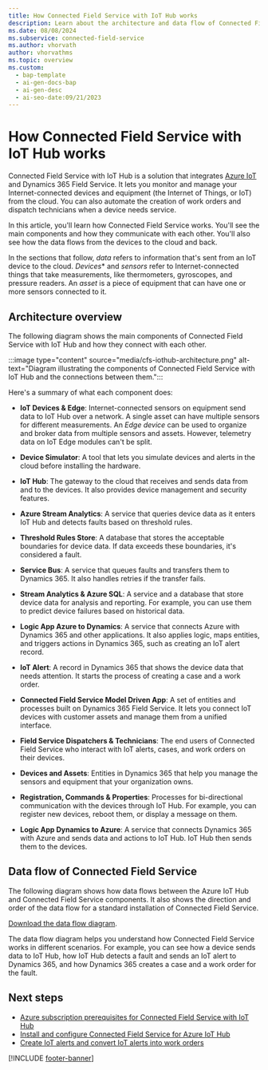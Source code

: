 ```yaml
---
title: How Connected Field Service with IoT Hub works
description: Learn about the architecture and data flow of Connected Field Service with IoT Hub, a solution that combines Azure IoT and Dynamics 365 Field Service to help you provide proactive and predictive maintenance of your equipment.
ms.date: 08/08/2024
ms.subservice: connected-field-service
ms.author: vhorvath
author: vhorvathms
ms.topic: overview
ms.custom:
  - bap-template
  - ai-gen-docs-bap
  - ai-gen-desc
  - ai-seo-date:09/21/2023
---
```


# How Connected Field Service with IoT Hub works

Connected Field Service with IoT Hub is a solution that integrates [Azure IoT](/azure/iot) and Dynamics 365 Field Service. It lets you monitor and manage your Internet-connected devices and equipment (the Internet of Things, or IoT) from the cloud. You can also automate the creation of work orders and dispatch technicians when a device needs service.

In this article, you'll learn how Connected Field Service works. You'll see the main components and how they communicate with each other. You'll also see how the data flows from the devices to the cloud and back.

In the sections that follow, *data* refers to information that's sent from an IoT device to the cloud. *Devices** and *sensors* refer to Internet-connected things that take measurements, like thermometers, gyroscopes, and pressure readers. An *asset* is a piece of equipment that can have one or more sensors connected to it.

## Architecture overview

The following diagram shows the main components of Connected Field Service with IoT Hub and how they connect with each other.

:::image type="content" source="media/cfs-iothub-architecture.png" alt-text="Diagram illustrating the components of Connected Field Service with IoT Hub and the connections between them.":::

Here's a summary of what each component does:

- **IoT Devices & Edge**: Internet-connected sensors on equipment send data to IoT Hub over a network. A single asset can have multiple sensors for different measurements. An *Edge device* can be used to organize and broker data from multiple sensors and assets. However, telemetry data on IoT Edge modules can't be split.

- **Device Simulator**: A tool that lets you simulate devices and alerts in the cloud before installing the hardware.

- **IoT Hub**: The gateway to the cloud that receives and sends data from and to the devices. It also provides device management and security features.

- **Azure Stream Analytics**: A service that queries device data as it enters IoT Hub and detects faults based on threshold rules.

- **Threshold Rules Store**: A database that stores the acceptable boundaries for device data. If data exceeds these boundaries, it's considered a fault.

- **Service Bus**: A service that queues faults and transfers them to Dynamics 365. It also handles retries if the transfer fails.

- **Stream Analytics & Azure SQL**: A service and a database that store device data for analysis and reporting. For example, you can use them to predict device failures based on historical data.

- **Logic App Azure to Dynamics**: A service that connects Azure with Dynamics 365 and other applications. It also applies logic, maps entities, and triggers actions in Dynamics 365, such as creating an IoT alert record.

- **IoT Alert**: A record in Dynamics 365 that shows the device data that needs attention. It starts the process of creating a case and a work order.

- **Connected Field Service Model Driven App**: A set of entities and processes built on Dynamics 365 Field Service. It lets you connect IoT devices with customer assets and manage them from a unified interface.

- **Field Service Dispatchers & Technicians**: The end users of Connected Field Service who interact with IoT alerts, cases, and work orders on their devices.

- **Devices and Assets**: Entities in Dynamics 365 that help you manage the sensors and equipment that your organization owns.

- **Registration, Commands & Properties**: Processes for bi-directional communication with the devices through IoT Hub. For example, you can register new devices, reboot them, or display a message on them.

- **Logic App Dynamics to Azure**: A service that connects Dynamics 365 with Azure and sends data and actions to IoT Hub. IoT Hub then sends them to the devices.

## Data flow of Connected Field Service

The following diagram shows how data flows between the Azure IoT Hub and Connected Field Service components. It also shows the direction and order of the data flow for a standard installation of Connected Field Service.

 [Download the data flow diagram](https://download.microsoft.com/download/3/A/7/3A744B76-3E04-49F5-A30B-938400CEB73E/AzureIoTCfsDataFlowDiagram.jpg).

The data flow diagram helps you understand how Connected Field Service works in different scenarios. For example, you can see how a device sends data to IoT Hub, how IoT Hub detects a fault and sends an IoT alert to Dynamics 365, and how Dynamics 365 creates a case and a work order for the fault.

## Next steps

- [Azure subscription prerequisites for Connected Field Service with IoT Hub](cfs-azure-subscription.md)
- [Install and configure Connected Field Service for Azure IoT Hub](installation-setup-iothub.md)
- [Create IoT alerts and convert IoT alerts into work orders](cfs-iot-alerts.md)

[!INCLUDE [footer-banner](../includes/footer-banner.md)]
